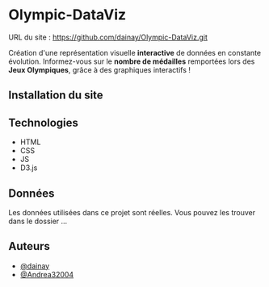 # Olympic-DataViz
URL du site : https://github.com/dainay/Olympic-DataViz.git 

Création d'une représentation visuelle **interactive** de données en constante évolution. 
Informez-vous sur le **nombre de médailles** remportées lors des **Jeux Olympiques**, grâce à des graphiques interactifs ! 


## Installation du site 




## Technologies
- HTML
- CSS
- JS
- D3.js


## Données
Les données utilisées dans ce projet sont réelles. Vous pouvez les trouver dans le dossier ...


## Auteurs
- [@dainay](https://github.com/dainay)
- [@Andrea32004](https://github.com/Andrea32004)


